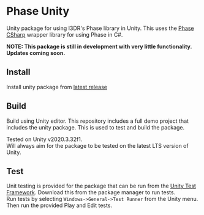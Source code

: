 # Phase Unity
Unity package for using I3DR's Phase library in Unity. This uses the [Phase CSharp](https://github.com/i3drobotics/phase-csharp) wrapper library for using Phase in C#.

**NOTE: This package is still in development with very little functionality. Updates coming soon.**

## Install
Install unity package from [latest release](TODO)

## Build
Build using Unity editor. This repository includes a full demo project that includes the unity package. This is used to test and build the package.

Tested on Unity v2020.3.32f1.  
Will always aim for the package to be tested on the latest LTS version of Unity.

## Test
Unit testing is provided for the package that can be run from the [Unity Test Framework](https://docs.unity3d.com/Packages/com.unity.test-framework@1.1/manual/index.html). Download this from the package manager to run tests.  
Run tests by selecting `Windows->General->Test Runner` from the Unity menu. Then run the provided Play and Edit tests.
